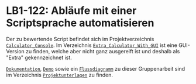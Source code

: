 # LB1-122:  Abläufe mit einer Scriptsprache automatisieren

Der zu bewertende Script befindet sich im Projektverzeichnis [`Calculator_Console`](/Calculator_Console).
Im Verzeichnis [`Extra_Calculator_With_GUI`](/Extra_Calculator_With_GUI) ist eine GUI-Version zu finden, welche aber nicht ganz ausgereift ist und deshalb als "Extra" gekennzeichnet ist.

[`Dokumentation`](/Projektunterlagen/Dokumentation_LB1.docx), [`Demo`](/Projektunterlagen/Python%20Demo.mp4) sowie ein [`Flussdiagramm`](/Projektunterlagen/flussdiagramm.drawio.svg) zu dieser Gruppenarbeit sind im Verzeichnis [`Projektunterlagen`](/Projektunterlagen/) zu finden.
